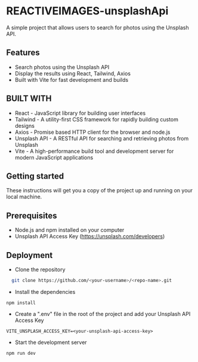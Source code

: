 # REACTIVEIMAGES-unsplashApi

A simple project that allows users to search for photos using the Unsplash API.

## Features

- Search photos using the Unsplash API
- Display the results using React, Tailwind, Axios
- Built with Vite for fast development and builds

## BUILT WITH

- React - JavaScript library for building user interfaces
- Tailwind - A utility-first CSS framework for rapidly building custom designs
- Axios - Promise based HTTP client for the browser and node.js
- Unsplash API - A RESTful API for searching and retrieving photos from Unsplash
- Vite - A high-performance build tool and development server for modern JavaScript applications

## Getting started

These instructions will get you a copy of the project up and running on your local machine.

## Prerequisites

- Node.js and npm installed on your computer
- Unsplash API Access Key (https://unsplash.com/developers)

## Deployment

- Clone the repository

```bash
  git clone https://github.com/<your-username>/<repo-name>.git

```

- Install the dependencies

```
npm install
```

- Create a ".env" file in the root of the project and add your Unsplash API Access Key

```
VITE_UNSPLASH_ACCESS_KEY=<your-unsplash-api-access-key>
```

- Start the development server

```
npm run dev
```
